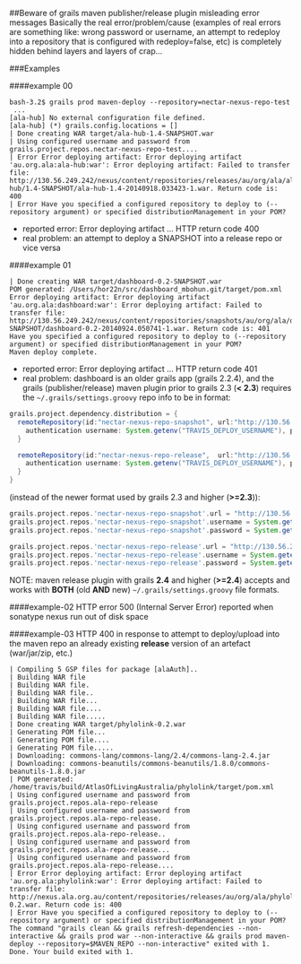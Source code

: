 ##Beware of grails maven publisher/release plugin misleading error messages
Basically the real error/problem/cause (examples of real errors are something like: wrong password or username, an attempt to redeploy into a repository that is configured with redeploy=false, etc) is completely hidden behind layers and layers of crap...

###Examples

####example 00
```
bash-3.2$ grails prod maven-deploy --repository=nectar-nexus-repo-test
 ...
[ala-hub] No external configuration file defined.
[ala-hub] (*) grails.config.locations = []
| Done creating WAR target/ala-hub-1.4-SNAPSHOT.war
| Using configured username and password from grails.project.repos.nectar-nexus-repo-test....
| Error Error deploying artifact: Error deploying artifact 'au.org.ala:ala-hub:war': Error deploying artifact: Failed to transfer file: http://130.56.249.242/nexus/content/repositories/releases/au/org/ala/ala-hub/1.4-SNAPSHOT/ala-hub-1.4-20140918.033423-1.war. Return code is: 400
| Error Have you specified a configured repository to deploy to (--repository argument) or specified distributionManagement in your POM?
```
* reported error: Error deploying artifact ... HTTP return code 400
* real problem: an attempt to deploy a SNAPSHOT into a release repo or vice versa

####example 01
```
| Done creating WAR target/dashboard-0.2-SNAPSHOT.war
POM generated: /Users/hor22n/src/dashboard_mbohun.git/target/pom.xml
Error deploying artifact: Error deploying artifact 'au.org.ala:dashboard:war': Error deploying artifact: Failed to transfer file: http://130.56.249.242/nexus/content/repositories/snapshots/au/org/ala/dashboard/0.2-SNAPSHOT/dashboard-0.2-20140924.050741-1.war. Return code is: 401
Have you specified a configured repository to deploy to (--repository argument) or specified distributionManagement in your POM?
Maven deploy complete.
``` 
* reported error: Error deploying artifact ... HTTP return code 401
* real problem: dashboard is an older grails app (grails 2.2.4), and the grails (publisher/release) maven plugin prior to grails 2.3 (**< 2.3**) requires the `~/.grails/settings.groovy` repo info to be in format:
```groovy
grails.project.dependency.distribution = {
  remoteRepository(id:"nectar-nexus-repo-snapshot", url:"http://130.56.249.242/nexus/content/repositories/snapshots") {
    authentication username: System.getenv("TRAVIS_DEPLOY_USERNAME"), password: System.getenv("TRAVIS_DEPLOY_PASSWORD")
  }

  remoteRepository(id:"nectar-nexus-repo-release",  url:"http://130.56.249.242/nexus/content/repositories/releases") {
    authentication username: System.getenv("TRAVIS_DEPLOY_USERNAME"), password: System.getenv("TRAVIS_DEPLOY_PASSWORD")
  }
}
```
(instead of the newer format used by grails 2.3 and higher (**>=2.3**)):
```groovy
grails.project.repos.'nectar-nexus-repo-snapshot'.url = "http://130.56.249.242/nexus/content/repositories/snapshots/"
grails.project.repos.'nectar-nexus-repo-snapshot'.username = System.getenv("TRAVIS_DEPLOY_USERNAME")
grails.project.repos.'nectar-nexus-repo-snapshot'.password = System.getenv("TRAVIS_DEPLOY_PASSWORD")

grails.project.repos.'nectar-nexus-repo-release'.url = "http://130.56.249.242/nexus/content/repositories/releases/"
grails.project.repos.'nectar-nexus-repo-release'.username = System.getenv("TRAVIS_DEPLOY_USERNAME")
grails.project.repos.'nectar-nexus-repo-release'.password = System.getenv("TRAVIS_DEPLOY_PASSWORD")
```
NOTE: maven release plugin with grails **2.4** and higher (**>=2.4**) accepts and works with **BOTH** (old **AND** new) `~/.grails/settings.groovy` file formats.

####example-02
HTTP error 500 (Internal Server Error) reported when sonatype nexus run out of disk space

####example-03
HTTP 400 in response to attempt to deploy/upload into the maven repo an already existing **release** version of an artefact (war/jar/zip, etc.)
```
| Compiling 5 GSP files for package [alaAuth]..
| Building WAR file
| Building WAR file.
| Building WAR file..
| Building WAR file...
| Building WAR file....
| Building WAR file.....
| Done creating WAR target/phylolink-0.2.war
| Generating POM file...
| Generating POM file....
| Generating POM file.....
| Downloading: commons-lang/commons-lang/2.4/commons-lang-2.4.jar
| Downloading: commons-beanutils/commons-beanutils/1.8.0/commons-beanutils-1.8.0.jar
| POM generated: /home/travis/build/AtlasOfLivingAustralia/phylolink/target/pom.xml
| Using configured username and password from grails.project.repos.ala-repo-release
| Using configured username and password from grails.project.repos.ala-repo-release.
| Using configured username and password from grails.project.repos.ala-repo-release..
| Using configured username and password from grails.project.repos.ala-repo-release...
| Using configured username and password from grails.project.repos.ala-repo-release....
| Error Error deploying artifact: Error deploying artifact 'au.org.ala:phylolink:war': Error deploying artifact: Failed to transfer file: http://nexus.ala.org.au/content/repositories/releases/au/org/ala/phylolink/0.2/phylolink-0.2.war. Return code is: 400
| Error Have you specified a configured repository to deploy to (--repository argument) or specified distributionManagement in your POM?
The command "grails clean && grails refresh-dependencies --non-interactive && grails prod war --non-interactive && grails prod maven-deploy --repository=$MAVEN_REPO --non-interactive" exited with 1.
Done. Your build exited with 1.
```
